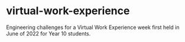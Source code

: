 # virtual-work-experience
Engineering challenges for a Virtual Work Experience week first held in June of 2022 for Year 10 students.
